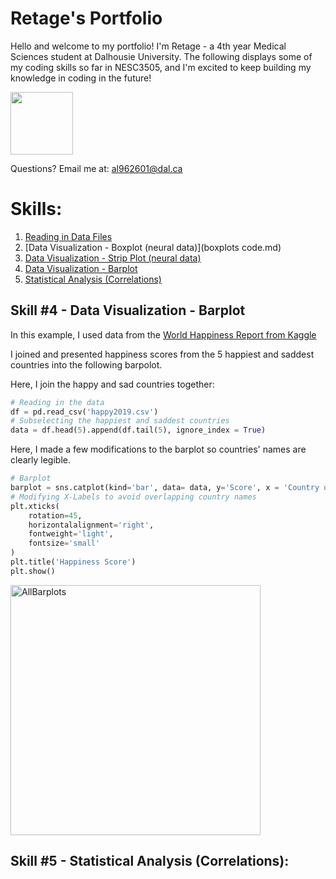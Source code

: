 # Retage's Portfolio

Hello and welcome to my portfolio!
I'm Retage - a 4th year Medical Sciences student at Dalhousie University. The following displays some of my coding skills so far in NESC3505, and I'm excited to keep building my knowledge in coding in the future!

 <img src = "https://user-images.githubusercontent.com/73716282/97746793-b73e6380-1ac9-11eb-8b3b-7c5609ee974b.png" width=100>

Questions? Email me at:
[al962601@dal.ca](mailto:al962601@dal.ca)

# Skills:
1. [Reading in Data Files](ReadingData.md)
2. [Data Visualization - Boxplot (neural data)](boxplots code.md)
3. [Data Visualization - Strip Plot (neural data)](stripplot.md)
4. [Data Visualization - Barplot](Barplot.md)
5. [Statistical Analysis (Correlations)](scatter.md)


## Skill #4 - Data Visualization - Barplot 
In this example, I used data from the [World Happiness Report from Kaggle](https://www.kaggle.com/unsdsn/world-happiness)

I joined and presented happiness scores from the 5 happiest and saddest countries into the following barpolot.

Here, I join the happy and sad countries together:

```python
# Reading in the data
df = pd.read_csv('happy2019.csv')
# Subselecting the happiest and saddest countries
data = df.head(5).append(df.tail(5), ignore_index = True)
```

Here, I made a few modifications to the barplot so countries' names are clearly legible. 

```python
# Barplot
barplot = sns.catplot(kind='bar', data= data, y='Score', x = 'Country or region')
# Modifying X-Labels to avoid overlapping country names
plt.xticks(
    rotation=45, 
    horizontalalignment='right',
    fontweight='light',
    fontsize='small'  
)
plt.title('Happiness Score')
plt.show()
```
<img width="400" lenght="400" alt="AllBarplots" src="https://user-images.githubusercontent.com/73716282/97790227-977c6d80-1ba5-11eb-96c5-90f26af2f618.png">

## Skill #5 - Statistical Analysis (Correlations):

